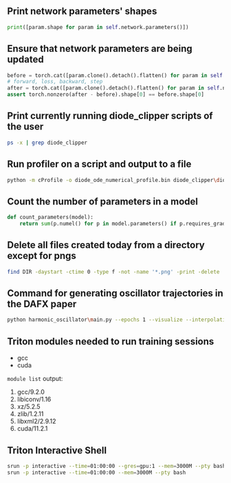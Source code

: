 ## Print network parameters' shapes

```python
print([param.shape for param in self.network.parameters()])
```

## Ensure that network parameters are being updated

```python
before = torch.cat([param.clone().detach().flatten() for param in self.network.parameters()])
# forward, loss, backward, step
after = torch.cat([param.clone().detach().flatten() for param in self.network.parameters()])
assert torch.nonzero(after - before).shape[0] == before.shape[0]
```

## Print currently running diode_clipper scripts of the user

```bash
ps -x | grep diode_clipper
```

## Run profiler on a script and output to a file

```bash
python -m cProfile -o diode_ode_numerical_profile.bin diode_clipper\diode_ode_numerical.py -u 38 -l 1 -s 5 -i 0 -m forward_euler -f 22050
```

## Count the number of parameters in a model

```python
def count_parameters(model):
    return sum(p.numel() for p in model.parameters() if p.requires_grad)
```

## Delete all files created today from a directory except for pngs

```bash
find DIR -daystart -ctime 0 -type f -not -name '*.png' -print -delete
```

## Command for generating oscillator trajectories in the DAFX paper

```bash
python harmonic_oscillator\main.py --epochs 1 --visualize --interpolation linear -c 0.2 --nsteps 1000
```

## Triton modules needed to run training sessions

* gcc
* cuda

`module list` output:
1) gcc/9.2.0
2) libiconv/1.16
3) xz/5.2.5
4) zlib/1.2.11
5) libxml2/2.9.12
6) cuda/11.2.1

## Triton Interactive Shell

```bash
srun -p interactive --time=01:00:00 --gres=gpu:1 --mem=3000M --pty bash
srun -p interactive --time=01:00:00 --mem=3000M --pty bash
```
